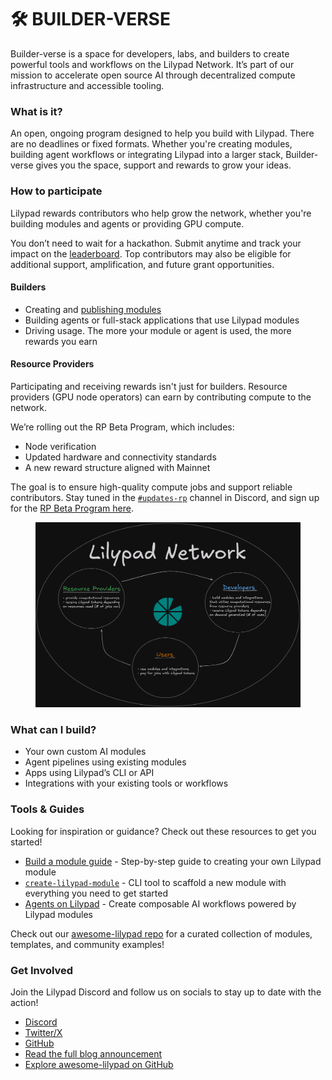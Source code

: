 # 🛠️ BUILDER-VERSE

Builder-verse is a space for developers, labs, and builders to create powerful tools and workflows on the Lilypad Network. It’s part of our mission to accelerate open source AI through decentralized compute infrastructure and accessible tooling.

### What is it?

An open, ongoing program designed to help you build with Lilypad. There are no deadlines or fixed formats. Whether you're creating modules, building agent workflows or integrating Lilypad into a larger stack, Builder-verse gives you the space, support and rewards to grow your ideas.

### How to participate

Lilypad rewards contributors who help grow the network, whether you're building modules and agents or providing GPU compute.

You don’t need to wait for a hackathon. Submit anytime and track your impact on the [leaderboard](https://oss.lilypad.tech). Top contributors may also be eligible for additional support, amplification, and future grant opportunities.

#### Builders

* Creating and [publishing modules](developer-resources/ai-model-marketplace/build-a-job-module/)
* Building agents or full-stack applications that use Lilypad modules
* Driving usage. The more your module or agent is used, the more rewards you earn

#### Resource Providers

Participating and receiving rewards isn't just for builders. Resource providers (GPU node operators) can earn by contributing compute to the network.

We’re rolling out the RP Beta Program, which includes:

* Node verification
* Updated hardware and connectivity standards
* A new reward structure aligned with Mainnet

The goal is to ensure high-quality compute jobs and support reliable contributors. Stay tuned in the [`#updates-rp`](https://discord.com/channels/1212897693450641498/1256179769356189707) channel in Discord, and sign up for the [RP Beta Program here](https://docs.google.com/forms/d/e/1FAIpQLSeF7xIHuCpwY0X44dqnl4u3weuvmtd5MkZKY0IPlGck4kHx3w/viewform?pli=1).

<figure><img src=".gitbook/assets/lp-flow.png" alt=""><figcaption></figcaption></figure>

### What can I build?

* Your own custom AI modules
* Agent pipelines using existing modules
* Apps using Lilypad’s CLI or API
* Integrations with your existing tools or workflows

### Tools & Guides

Looking for inspiration or guidance? Check out these resources to get you started!

* [Build a module guide](https://blog.lilypadnetwork.org/lilypad-module-builder-guide) - Step-by-step guide to creating your own Lilypad module
* [`create-lilypad-module`](developer-resources/ai-model-marketplace/create-lilypad-module/) - CLI tool to scaffold a new module with everything you need to get started
* [Agents on Lilypad](use-cases-agents-and-projects/agents/) - Create composable AI workflows powered by Lilypad modules

Check out our [awesome-lilypad repo](https://github.com/Lilypad-Tech/awesome-Lilypad) for a curated collection of modules, templates, and community examples!

### Get Involved

Join the Lilypad Discord and follow us on socials to stay up to date with the action!

* [Discord](https://discord.com/invite/WtHbjMP5UB)
* [Twitter/X](https://twitter.com/lilypad_tech)
* [GitHub](https://github.com/Lilypad-Tech/)
* [Read the full blog announcement](https://blog.lilypadnetwork.org/lilypad-builder-verse)
* [Explore awesome-lilypad on GitHub](https://github.com/Lilypad-Tech/awesome-lilypad)
